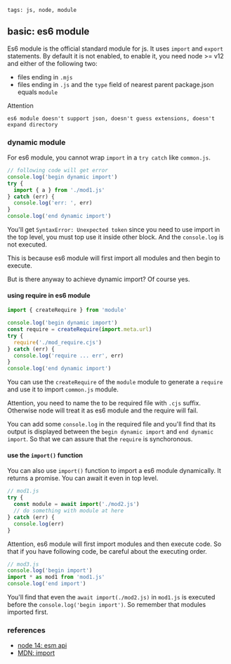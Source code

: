 ```metadata
tags: js, node, module
```

## basic: es6 module
Es6 module is the official standard module for js. It uses `import` and `export` statements.
By default it is not enabled, to enable it, you need node >= v12 and either of the following
 two:

- files ending in `.mjs`
- files ending in `.js` and the `type` field of nearest parent package.json equals `module`

Attention

    es6 module doesn't support json, doesn't guess extensions, doesn't expand directory

### dynamic module
For es6 module, you cannot wrap `import` in a `try catch` like `common.js`.

```js
// following code will get error
console.log('begin dynamic import')
try {
  import { a } from './mod1.js'
} catch (err) {
  console.log('err: ', err)
}
console.log('end dynamic import')
```

You'll get `SyntaxError: Unexpected token` since you need to use import in the top
 level, you must top use it inside other block. And the `console.log` is not executed.

This is because es6 module will first import all modules and then begin to execute.

But is there anyway to achieve dynamic import? Of course yes.

#### using require in es6 module

```js
import { createRequire } from 'module'

console.log('begin dynamic import')
const require = createRequire(import.meta.url)
try {
  require('./mod_require.cjs')
} catch (err) {
  console.log('require ... err', err)
}
console.log('end dynamic import')
```

You can use the `createRequire` of the `module` module to generate a `require` and use
 it to import `common.js` module.

Attention, you need to name the to be required file with `.cjs` suffix. Otherwise node
 will treat it as es6 module and the require will fail.

You can add some `console.log` in the required file and you'll find that its output
 is displayed between the `begin dynamic import` and `end dynamic import`. So that
 we can assure that the `require` is synchoronous.

#### use the `import()` function
You can also use `import()` function to import a es6 module dynamically. It returns a
 promise. You can await it even in top level.

```js
// mod1.js
try {
  const module = await import('./mod2.js')
  // do something with module at here
} catch (err) {
  console.log(err)
}
```

Attention, es6 module will first import modules and then execute code. So that if you
 have following code, be careful about the executing order.

```js
// mod3.js
console.log('begin import')
import * as mod1 from 'mod1.js'
console.log('end import')
```

You'll find that even the `await import(./mod2.js)` in `mod1.js` is executed before the
 `console.log('begin import')`. So remember that modules imported first.

### references
- [node 14: esm api](https://nodejs.org/docs/latest-v14.x/api/esm.html)
- [MDN: import](https://wiki.developer.mozilla.org/en-US/docs/Web/JavaScript/Reference/Statements/import)
